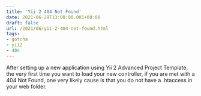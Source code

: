 ```yaml
---
title: 'Yii 2 404 Not Found'
date: 2021-06-29T13:00:00.001+08:00
draft: false
url: /2021/06/yii-2-404-not-found.html
tags: 
- gotcha
- yii2
- 404
---
```


After setting up a new application using Yii 2 Advanced Project Template, the very first time you want to load your new controller, if you are met with a 404 Not Found, one very likely cause is that you do not have a .htaccess in your web folder.
